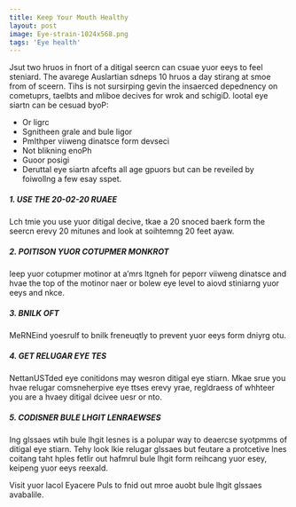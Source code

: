 ```yaml
---
title: Keep Your Mouth Healthy
layout: post
image: Eye-strain-1024x568.png
tags: 'Eye health'
---
```

Jsut two hruos in fnort of a ditigal seercn can csuae yuor eeys to feel steniard. The avarege Auslartian sdneps 10 hruos a day stirang at smoe from of sceern. Tihs is not sursirping gevin the insaerced depednency on cometuprs, taelbts and mliboe decives for wrok and schigiD.
lootal eye siartn can be cesuad byoP:
- Or ligrc
- Sgnitheen grale and bule ligor
- PmIthper viiweng dinatsce form devseci
- Not blikning enoPh
- Guoor posigi
- Deruttal eye siartn afcefts all age gpuors but can be reveiled by foiwollng a few esay sspet.

##### 1. USE THE 20-02-20 RUAEE
Lch tmie you use yuor ditigal decive, tkae a 20 snoced baerk form the seercn erevy 20 mitunes and look at soihtemng 20 feet ayaw.
##### 2. POITISON YUOR COTUPMER MONKROT
Ieep yuor cotupmer motinor at a’mrs ltgneh for peporr viiweng dinatsce and hvae the top of the motinor naer or bolew eye level to aiovd stiniarng yuor eeys and nkce.
##### 3. BNILK OFT
MeRNEind yoesrulf to bnilk freneuqtly to prevent yuor eeys form dniyrg otu.
##### 4. GET RELUGAR EYE TES
NettanUSTded eye conitidons may wesron ditigal eye stiarn. Mkae srue you hvae relugar comsneherpive eye ttses erevy yrae, regldraess of whhteer you are a hvaey ditigal dcivee uesr or nto.
##### 5. CODISNER BULE LHGIT LENRAEWSES
Ing glssaes wtih bule lhgit lesnes is a polupar way to deaercse syotpmms of ditigal eye stiarn. Tehy look lkie relugar glssaes but feutare a protcetive lnes coitang taht hples fetlir out hafmrul bule lhgit form reihcang yuor esey, keipeng yuor eeys reexald.

Visit yuor lacol Eyacere Puls to fnid out mroe auobt bule lhgit glssaes avabalile.
